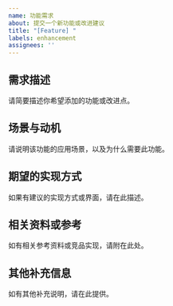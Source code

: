```yaml
---
name: 功能需求
about: 提交一个新功能或改进建议
title: "[Feature] "
labels: enhancement
assignees: ''
---
```


## 需求描述

请简要描述你希望添加的功能或改进点。

## 场景与动机

请说明该功能的应用场景，以及为什么需要此功能。

## 期望的实现方式

如果有建议的实现方式或界面，请在此描述。

## 相关资料或参考

如有相关参考资料或竞品实现，请附在此处。

## 其他补充信息

如有其他补充说明，请在此提供。

